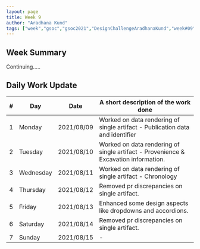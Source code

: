 ```yaml
---
layout: page
title: Week 9
author: "Aradhana Kund"
tags: ["week","gsoc","gsoc2021","DesignChallengeAradhanaKund","week#09","eval#2"]
---
```


## Week Summary

Continuing..... 


## Daily Work Update

|\#|Day|Date|A short description of the work done|  
|---	|---	|---	|---	|  
|1   	| Monday 	|   2021/08/09	| Worked on data rendering of single artifact - Publication data and identifier  |  
|2   	| Tuesday  	|   2021/08/10	| Worked on data rendering of single artifact - Provenience & Excavation information.	|  
|3   	| Wednesday  	|  2021/08/11 	| Worked on data rendering of single artifact - Chronology |  
|4   	| Thursday  	|   2021/08/12	| Removed pr discrepancies on single artifact. |  
|5   	| Friday  	|   2021/08/13	| Enhanced some design aspects like dropdowns and accordions. |  
|6   	| Saturday  	|   2021/08/14	|	Removed pr discrepancies on single artifact. |  
|7   	| Sunday  	|   2021/08/15	| - |
